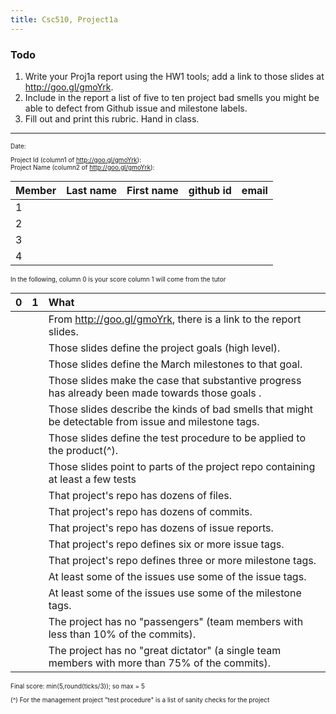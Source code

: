 ```yaml
---
title: Csc510, Project1a
---
```


### Todo

1. Write your Proj1a report using the HW1 tools; add a link to those slides at http://goo.gl/gmoYrk.
2. Include in the report a list of five to ten project bad smells you might be able to defect
   from Github issue and milestone labels.
3. Fill out and print this rubric. Hand in class.

_____


<font size=-2>

Date:

Project Id (column1 of http://goo.gl/gmoYrk):   
Project Name (column2 of http://goo.gl/gmoYrk):





|Member|Last name| First name | github id | email |
|:-----|:--------|:-----------|:----------|:------|
| 1    |         |            |           |       |
| 2    |         |            |           |       |
| 3    |         |            |           |       |
| 4    |         |            |           |       |


In the following, column 0 is your score column 1 will
come from the tutor

|0|1| What  |
|:--|:--|:-------|
|   |   |From http://goo.gl/gmoYrk, there is a link to the report slides.|
|  |  |Those slides define the project goals (high level).|
|  |  |Those  slides define the March milestones to that goal.|
|  |  |Those slides make the case that substantive progress has already been made towards those goals .|
|  |  |Those  slides describe the kinds of bad smells that might be detectable from issue and milestone tags.|
|  |  |Those  slides define the test procedure to be applied to the product(^).|
|  |  |Those  slides point to parts of the project repo containing at least a few tests|
|  |  |That project's repo has dozens of files.|
|  |  |That project's repo has dozens of commits.|
|  |  |That project's repo has dozens of issue reports.|
|  |  |That project's repo defines six or more issue tags.|
|  |  |That project's repo defines three or more milestone tags.|
|  |  |At least some of the issues use some of the issue tags.|
|  |  |At least some of the issues use some of the milestone tags.|
|  |  |The project has no "passengers" (team members with less than 10% of the commits).|
|  |  |The project has no "great dictator" (a single team members with more than 75% of the commits).|


Final score: min(5,round(ticks/3)); so max = 5

(^) For the management project "test procedure" is a list of sanity checks for the project

